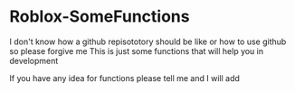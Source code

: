 # Roblox-SomeFunctions

I don't know how a github repisototory should be like or how to use github so please forgive me
This is just some functions that will help you in development

If you have any idea for functions please tell me and I will add
